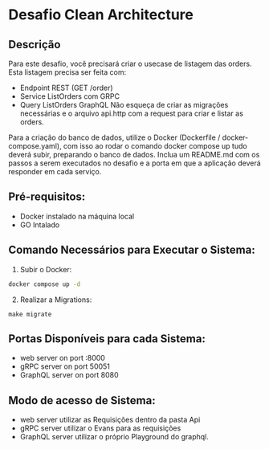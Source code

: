 # Desafio Clean Architecture

## Descrição

Para este desafio, você precisará criar o usecase de listagem das orders.
Esta listagem precisa ser feita com:

- Endpoint REST (GET /order)
- Service ListOrders com GRPC
- Query ListOrders GraphQL
  Não esqueça de criar as migrações necessárias e o arquivo api.http com a request para criar e listar as orders.

Para a criação do banco de dados, utilize o Docker (Dockerfile / docker-compose.yaml), com isso ao rodar o comando docker compose up tudo deverá subir, preparando o banco de dados.
Inclua um README.md com os passos a serem executados no desafio e a porta em que a aplicação deverá responder em cada serviço.

## Pré-requisitos:

- Docker instalado na máquina local
- GO Intalado

## Comando Necessários para Executar o Sistema:

1. Subir o Docker:

```bash
docker compose up -d

```

2. Realizar a Migrations:

```
make migrate
```

## Portas Disponíveis para cada Sistema:

- web server on port :8000
- gRPC server on port 50051
- GraphQL server on port 8080

## Modo de acesso de Sistema:

- web server utilizar as Requisições dentro da pasta Api
- gRPC server utilizar o Evans para as requisições
- GraphQL server utilizar o próprio Playground do graphql.
